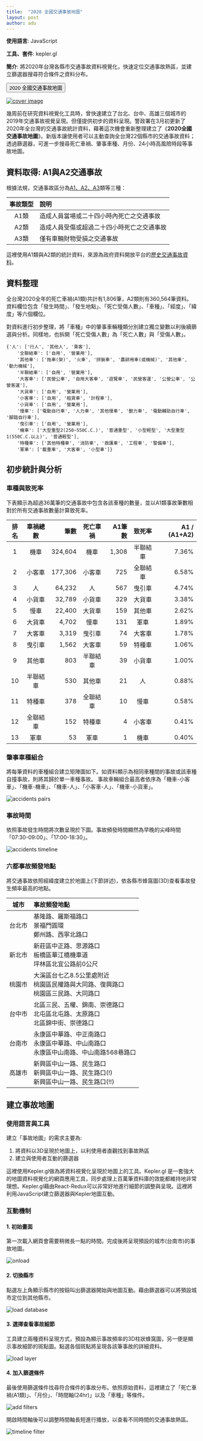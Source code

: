 ```yaml
---
title:  "2020 全國交通事故地圖"
layout: post
author: adu
---
```


**使用語言**: JavaScript

**工具、套件**: kepler.gl

**簡介**:
將2020年台灣各縣市交通事故資料視覺化，快速定位交通事故熱區，並建立篩選器搜尋符合條件之資料分布。

<form action="https://dubidub.github.io/traffic_accident_2020/zh_tw" method="get" target="_blank"><button type="submit">2020 全國交通事故地圖</button></form>

[![cover image](/traffic_accident_2020/cover.png)](/traffic_accident_2020/zh_tw)


幾周前在研究資料視覺化工具時，曾快速建立了台北、台中、高雄三個城市的2019年交通事故視覺呈現。但僅提供初步的資料呈現。警政署在3月初更新了2020年全台灣的交通事故統計資料，藉著這次機會重新整理建立了《**2020全國交通事故地圖**》。新版本讓使用者可以主動查詢全台灣22個縣市的交通事故資料；透過篩選器，可進一步搜尋死亡車禍、肇事車種、月份、24小時高風險時段等事故地圖。


## 資料取得: A1與A2交通事故

根據法規，交通事故區分為[A1、A2、A3](https://www.npa.gov.tw/NPAGip/wSite/lp?ctNode=12599&xq_xCat=06&nowPage=3&pagesize=15)類等三種：

| 事故類型 | 說明 |
|:---:|:-------------|
| A1類 | 造成人員當場或二十四小時內死亡之交通事故 |
| A2類 | 造成人員受傷或超過二十四小時死亡之交通事故 |
| A3類 | 僅有車輛財物受損之交通事故 |

這裡使用A1類與A2類的統計資料，來源為政府資料開放平台的[歷史交通事故資料](https://data.gov.tw/dataset/12197)。


## 資料整理

全台灣2020全年的死亡車禍(A1類)共計有1,806筆，A2類則有360,564筆資料。資料欄位包含「發生時間」、「發生地點」、「死亡受傷人數」、「車種」、「經度」、「緯度」等六個欄位。

對資料進行初步整理，將「車種」中的肇事車輛種類分別建立獨立變數以利後續篩選與分析。同樣地，也拆開「死亡受傷人數」為「死亡人數」與「受傷人數」。

    {'人': ['行人', '其他人', '乘客'],
        '全聯結車': ['自用', '營業用'],
        '其他車': ['拖車(架)', '火車', '拼裝車', '農耕用車(或機械)', '其他車', '動力機械'],
        '半聯結車': ['自用', '營業用'],
        '大客車': ['民營公車', '自用大客車', '遊覽車', '民營客運', '公營公車', '公營客運'],
        '大貨車': ['自用', '營業用'],
        '小客車': ['自用', '租賃車', '計程車'],
        '小貨車': ['自用', '營業用'],
        '慢車': ['電動自行車', '人力車', '其他慢車', '獸力車', '電動輔助自行車', '腳踏自行車'],
        '曳引車': ['自用', '營業用'],
        '機車': ['大型重型2(250~550C.C.)', '普通重型', '小型輕型', '大型重型1(550C.C.以上)', '普通輕型'],
        '特種車': ['其他特種車', '消防車', '救護車', '工程車', '警備車'],
        '軍車': ['載重車', '大客車', '小型車']}


## 初步統計與分析

### 車種與致死率

下表顯示為超過36萬筆的交通事故中包含各該車種的數量，並以A1類事故筆數相對於所有交通事故數量計算致死率。

| 排名 | 車禍總數 | 筆數 | 死亡車禍 | A1筆數 | 致死率 | A1 / (A1+A2) |
|:---:|:--------:|----:|:---:|----:|:---:|----:|
| 1 | 機車 | 324,604 | 機車 | 1,308 | 半聯結車 | 7.36% |
| 2 | 小客車 | 177,306 | 小客車 | 725 | 全聯結車 | 6.58% |
| 3 | 人 | 64,232 | 人 | 567 | 曳引車 | 4.74% |
| 4 | 小貨車 | 32,789 | 小貨車 | 329 | 大貨車 | 3.38% |
| 5 | 慢車 | 22,400 | 大貨車 | 159 | 其他車 | 2.62% |
| 6 | 大貨車 | 4,702 | 慢車 | 131 | 軍車 | 1.89% |
| 7 | 大客車 | 3,319 | 曳引車 | 74 | 大客車 | 1.78% |
| 8 | 曳引車 | 1,562 | 大客車 | 59 | 特種車 | 1.06% |
| 9 | 其他車 | 803 | 半聯結車 | 39 | 小貨車 | 1.00% |
| 10 | 半聯結車 | 530 | 其他車 | 21 | 人 | 0.88% |
| 11 | 特種車 | 378 | 全聯結車 | 10 | 慢車 | 0.58% |
| 12 | 全聯結車 | 152 | 特種車 | 4 | 小客車 | 0.41% |
| 13 | 軍車 | 53 | 軍車 | 1 | 機車 | 0.40% | 

### 肇事車種組合

將每筆資料的車種組合建立矩陣圖如下。如資料顯示為相同車種間的事故或該車種自撞事故，則將其歸於單一車種事故。
事故車輛組合最高者依序為「機車-小客車」、「機車-機車」、「機車-人」、「小客車-人」、「機車-小貨車」。

![accidents pairs](/traffic_accident_2020/resources/accPairs.png)


### 事故時間

依照事故發生時間將次數呈現於下圖。事故頻發時間顯然為早晚的尖峰時間「07:30-09:00」、「17:00-18:30」。

![accidents timeline](/traffic_accident_2020/resources/accTimeline.png)
 

### 六都事故頻發地點

將交通事故依照經緯度建立於地圖上(下節詳述)，依各縣市蜂窩圖(3D)查看事故發生頻率最高的地點。

| 城市 | 事故頻發地點 |
|:---:|:----|
| 台北市 | 基隆路、羅斯福路口 <br> 景福門圓環 <br> 鄭州路、西寧北路口 |
| 新北市 | 新莊區中正路、思源路口 <br> 板橋區華江橋機車道 <br> 坪林區北宜公路前0公尺 |
| 桃園市 | 大溪區台七乙8.5公里處附近 <br> 桃園區民權路與大同路、復興路口 <br> 桃園區三民路、大同路口 |
| 台中市 | 北區三民、五權、錦南、崇德路口 <br> 北屯區北屯路、太原路口 <br> 北區錦中街、崇德路口 |
| 台南市 | 永康區中華路、中正南路口 <br> 永康區中華路、中山南路口 <br> 永康區中山南路、中山南路568巷路口 |
| 高雄市 | 新興區中山一路、民生路口 <br> 新興區中山一路、民生路口(!) <br> 新興區中山一路、民生路口(!!) |


## 建立事故地圖

### 使用語言與工具

建立「事故地圖」的需求主要為:

1. 將資料以3D呈現於地圖上，以利使用者直觀找到事故熱區
2. 建立與使用者互動的篩選器

這裡使用Kepler.gl做為將資料視覺化呈現於地圖上的工具。Kepler.gl 是一套強大的地圖資料視覺化的網頁應用工具，同步處理上百萬筆資料庫的效能都維持地非常理想。Kepler.gl藉由React-Redux可以非常好地進行細節的調整與呈現。這裡將利用JavaScript建立篩選器與Kepler地圖互動。

### 互動機制

#### 1. 初始畫面

第一次載入網頁會需要稍微長一點的時間。完成後將呈現預設的城市(台南市)的事故地圖。

![onload](/traffic_accident_2020/resources/onload.png)
 

#### 2. 切換縣市

點選左上角顯示縣市的按鈕叫出篩選器開始與地圖互動。藉由篩選器可以將預設城市定位到其他縣市。

![load database](/traffic_accident_2020/resources/loadDatabase.png)
 

#### 3. 選擇查看事故細節

工具建立兩種資料呈現方式，預設為顯示事故頻率的3D柱狀蜂窩圖，另一便是顯示事故細節的斑點圖。點選各個斑點將呈現各該筆事故的詳細資料。

![load layer](/traffic_accident_2020/resources/loadLayer.png)
 

#### 4. 加入篩選條件

最後使用篩選條件找尋符合條件的事故分布。依照原始資料，這裡建立了「死亡車禍(A1類)」、「月份」、「時間軸(24hr)」以及「車種」等條件。

![add filters](/traffic_accident_2020/resources/addFilter.png)
 

開啟時間軸後可以調整時間軸長短進行播放，以查看不同時間的交通事故熱區。
 
![timeline filter](/traffic_accident_2020/resources/timelineFiler.gif)



